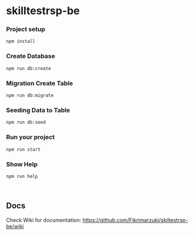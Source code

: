 # skilltestrsp-be

### Project setup
```
npm install
```

### Create Database
```
npm run db:create
```

### Migration Create Table
```
npm run db:migrate
```

### Seeding Data to Table
```
npm run db:seed
```

### Run your project
```
npm run start
```

### Show Help
```
npm run help
```

<br>

## Docs

Check Wiki for documentation: https://github.com/Fikrimarzuki/skiltestrsp-be/wiki